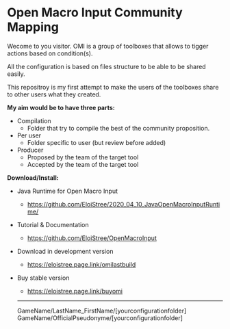 # Open Macro Input Community Mapping

Wecome to you visitor.
OMI is a group of toolboxes that allows to tigger actions based on condition(s).

All the configuration is based on files structure to be able to be shared easily.

This repositroy is my first attempt to make the users of the toolboxes share to other users what they created.


**My aim would be to have three parts:**

- Compilation
  - Folder that try to compile the best of the community proposition.
- Per user
  - Folder specific to user (but review before added)
- Producer
  - Proposed by the team of the target tool
  - Accepted by the team of the target tool


**Download/Install:**

- Java Runtime for Open Macro Input
  - https://github.com/EloiStree/2020_04_10_JavaOpenMacroInputRuntime/
- Tutorial & Documentation
  - https://github.com/EloiStree/OpenMacroInput
- Download in development version
  - https://eloistree.page.link/omilastbuild
- Buy stable version
  - https://eloistree.page.link/buyomi
  
  
  ----------------------------
  
  GameName/LastName_FirstName/[yourconfigurationfolder]
  GameName/OfficialPseudonyme/[yourconfigurationfolder]
